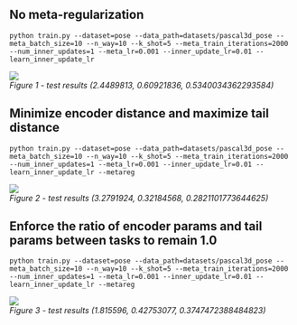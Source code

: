 ## No meta-regularization

```python train.py --dataset=pose --data_path=datasets/pascal3d_pose --meta_batch_size=10 --n_way=10 --k_shot=5 --meta_train_iterations=2000 --num_inner_updates=1 --meta_lr=0.001 --inner_update_lr=0.01 --learn_inner_update_lr```  

![](media/metareg_False_en_min_tail_max_innerlr_0.01_outerlr_0.001.png)  
*Figure 1 - test results (2.4489813, 0.60921836, 0.5340034362293584)*  

## Minimize encoder distance and maximize tail distance  

```python train.py --dataset=pose --data_path=datasets/pascal3d_pose --meta_batch_size=10 --n_way=10 --k_shot=5 --meta_train_iterations=2000 --num_inner_updates=1 --meta_lr=0.001 --inner_update_lr=0.01 --learn_inner_update_lr --metareg```  

![](media/metareg_en_min_tail_max_innerlr_0.01_outerlr_0.001.png)  
*Figure 2 - test results (3.2791924, 0.32184568, 0.2821101773644625)*  

## Enforce the ratio of encoder params and tail params between tasks to remain 1.0  

```python train.py --dataset=pose --data_path=datasets/pascal3d_pose --meta_batch_size=10 --n_way=10 --k_shot=5 --meta_train_iterations=2000 --num_inner_updates=1 --meta_lr=0.001 --inner_update_lr=0.01 --learn_inner_update_lr --metareg```  

![](media/metareg_en_tail_ratio_1.0_innerlr_0.01_outerlr_0.001.png)  
*Figure 3 - test results (1.815596, 0.42753077, 0.3747472388484823)*  